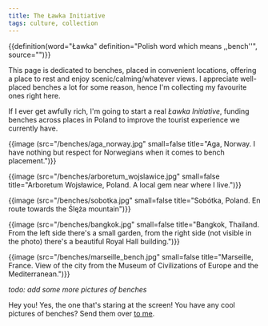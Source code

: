 ```yaml
---
title: The Ławka Initiative
tags: culture, collection
---
```


{{definition(word="Ławka" definition="Polish word which means ,,bench''", source="")}}

This page is dedicated to benches, placed in convenient locations, offering a
place to rest and enjoy scenic/calming/whatever views. I appreciate well-placed
benches a lot for some reason, hence I'm collecting my favourite ones right
here.

If I ever get awfully rich, I'm going to start a real *Ławka Initiative*,
funding benches across places in Poland to improve the tourist experience we
currently have.

{{image (src="/benches/aga_norway.jpg" small=false title="Aga, Norway. I have nothing but respect for Norwegians when it comes to bench placement.")}}

{{image (src="/benches/arboretum_wojslawice.jpg" small=false title="Arboretum Wojsławice, Poland. A local gem near where I live.")}}

{{image (src="/benches/sobotka.jpg" small=false title="Sobótka, Poland. En route towards the Ślęża mountain")}}

{{image (src="/benches/bangkok.jpg" small=false title="Bangkok, Thailand. From the left side there's a small garden, from the right side (not visible in the photo) there's a beautiful Royal Hall building.")}}

{{image (src="/benches/marseille_bench.jpg" small=false title="Marseille, France. View of the city from the Museum of Civilizations of Europe and the Mediterranean.")}}

*todo: add some more pictures of benches*

Hey you! Yes, the one that's staring at the screen! You have any cool pictures
of benches? Send them over [to me](/contact).
